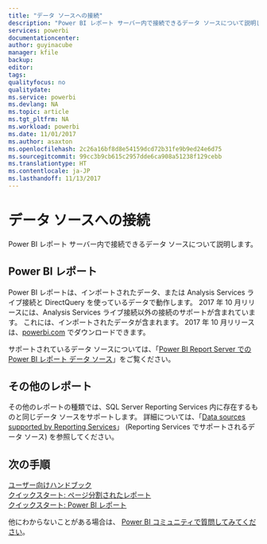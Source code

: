```yaml
---
title: "データ ソースへの接続"
description: "Power BI レポート サーバー内で接続できるデータ ソースについて説明します。"
services: powerbi
documentationcenter: 
author: guyinacube
manager: kfile
backup: 
editor: 
tags: 
qualityfocus: no
qualitydate: 
ms.service: powerbi
ms.devlang: NA
ms.topic: article
ms.tgt_pltfrm: NA
ms.workload: powerbi
ms.date: 11/01/2017
ms.author: asaxton
ms.openlocfilehash: 2c26a16bf8d8e54159dcd72b31fe9b9ed24e6d75
ms.sourcegitcommit: 99cc3b9cb615c2957dde6ca908a51238f129cebb
ms.translationtype: HT
ms.contentlocale: ja-JP
ms.lasthandoff: 11/13/2017
---
```

# <a name="connecting-to-data-sources"></a>データ ソースへの接続
Power BI レポート サーバー内で接続できるデータ ソースについて説明します。

## <a name="power-bi-reports"></a>Power BI レポート
Power BI レポートは、インポートされたデータ、または Analysis Services ライブ接続と DirectQuery を使っているデータで動作します。 2017 年 10 月リリースには、Analysis Services ライブ接続以外の接続のサポートが含まれています。 これには、インポートされたデータが含まれます。 2017 年 10 月リリースは、[powerbi.com](https://powerbi.microsoft.com/report-server/) でダウンロードできます。

サポートされているデータ ソースについては、「[Power BI Report Server での Power BI レポート データ ソース](data-sources.md)」をご覧ください。

## <a name="other-reports"></a>その他のレポート
その他のレポートの種類では、SQL Server Reporting Services 内に存在するものと同じデータ ソースをサポートします。 詳細については、「[Data sources supported by Reporting Services](https://docs.microsoft.com/sql/reporting-services/report-data/data-sources-supported-by-reporting-services-ssrs)」 (Reporting Services でサポートされるデータ ソース) を参照してください。

## <a name="next-steps"></a>次の手順
[ユーザー向けハンドブック](user-handbook-overview.md)  
[クイックスタート: ページ分割されたレポート](quickstart-create-paginated-report.md)  
[クイックスタート: Power BI レポート](quickstart-create-powerbi-report.md)

他にわからないことがある場合は、 [Power BI コミュニティで質問してみてください](https://community.powerbi.com/)。

